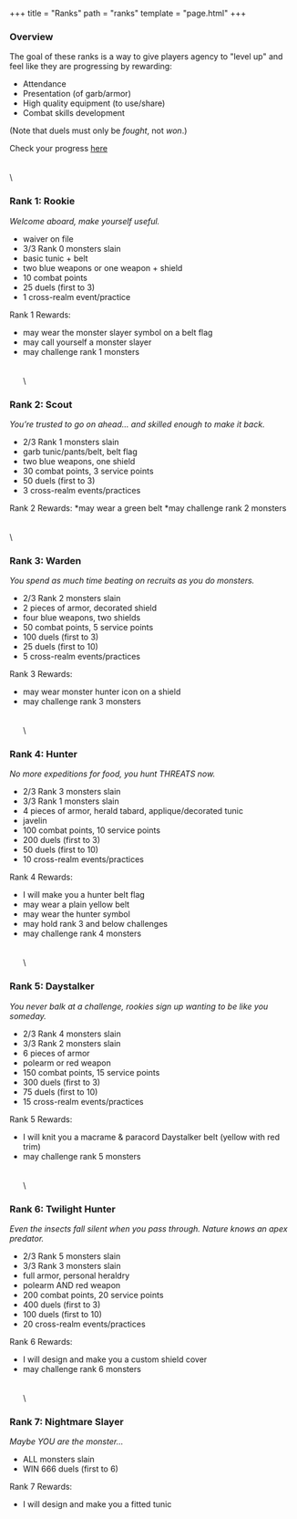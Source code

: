 +++
title = "Ranks"
path = "ranks"
template = "page.html"
+++

### Overview
The goal of these ranks is a way to give players agency to "level up" and feel like they are progressing by rewarding:

* Attendance
* Presentation (of garb/armor)
* High quality equipment (to use/share)
* Combat skills development

(Note that duels must only be _fought_, not _won_.)

Check your progress [here](https://docs.google.com/spreadsheets/d/1cej9XUM2AD0INM7NuOD7rZw5dLI9HPzNh4-FJeW3tFI/edit?usp=drive_link)
\
\
\
\
### **Rank 1: Rookie**
_Welcome aboard, make yourself useful._
* waiver on file
* 3/3 Rank 0 monsters slain
* basic tunic + belt
* two blue weapons or one weapon + shield
* 10 combat points
* 25 duels (first to 3)
* 1 cross-realm event/practice

Rank 1 Rewards:
* may wear the monster slayer symbol on a belt flag
* may call yourself a monster slayer
* may challenge rank 1 monsters
\
\
\
\
### **Rank 2: Scout**
_You’re trusted to go on ahead… and skilled enough to make it back._
* 2/3 Rank 1 monsters slain
* garb tunic/pants/belt, belt flag
* two blue weapons, one shield
* 30 combat points, 3 service points
* 50 duels (first to 3)
* 3 cross-realm events/practices

Rank 2 Rewards:
*may wear a green belt
*may challenge rank 2 monsters
\
\
\
\
### **Rank 3: Warden**
_You spend as much time beating on recruits as you do monsters._
* 2/3 Rank 2 monsters slain
* 2 pieces of armor, decorated shield
* four blue weapons, two shields
* 50 combat points, 5 service points
* 100 duels (first to 3)
* 25 duels (first to 10)
* 5 cross-realm events/practices

Rank 3 Rewards:
* may wear monster hunter icon on a shield
* may challenge rank 3 monsters
\
\
\
\
### **Rank 4: Hunter**
_No more expeditions for food, you hunt THREATS now._
* 2/3 Rank 3 monsters slain
* 3/3 Rank 1 monsters slain
* 4 pieces of armor, herald tabard, applique/decorated tunic
* javelin
* 100 combat points, 10 service points
* 200 duels (first to 3)
* 50 duels (first to 10)
* 10 cross-realm events/practices

Rank 4 Rewards:
* I will make you a hunter belt flag
* may wear a plain yellow belt
* may wear the hunter symbol
* may hold rank 3 and below challenges
* may challenge rank 4 monsters
\
\
\
\
### **Rank 5: Daystalker**
_You never balk at a challenge, rookies sign up wanting to be like you someday._
* 2/3 Rank 4 monsters slain
* 3/3 Rank 2 monsters slain
* 6 pieces of armor
* polearm or red weapon
* 150 combat points, 15 service points
* 300 duels (first to 3)
* 75 duels (first to 10)
* 15 cross-realm events/practices

Rank 5 Rewards:
* I will knit you a macrame & paracord Daystalker belt (yellow with red trim)
* may challenge rank 5 monsters
\
\
\
\
### **Rank 6: Twilight Hunter**
_Even the insects fall silent when you pass through. Nature knows an apex predator._
* 2/3 Rank 5 monsters slain
* 3/3 Rank 3 monsters slain
* full armor, personal heraldry
* polearm AND red weapon
* 200 combat points, 20 service points
* 400 duels (first to 3)
* 100 duels (first to 10)
* 20 cross-realm events/practices

Rank 6 Rewards:
* I will design and make you a custom shield cover
* may challenge rank 6 monsters
\
\
\
\
### **Rank 7: Nightmare Slayer**
_Maybe YOU are the monster…_
* ALL monsters slain
* WIN 666 duels (first to 6)

Rank 7 Rewards:
* I will design and make you a fitted tunic
